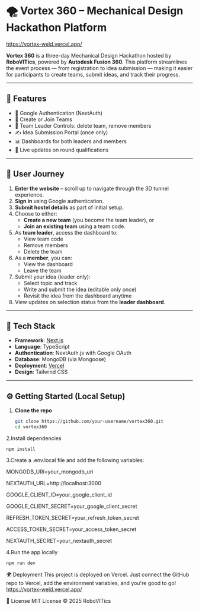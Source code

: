# 🌪️ Vortex 360 – Mechanical Design Hackathon Platform

https://vortex-weld.vercel.app/

**Vortex 360** is a three-day Mechanical Design Hackathon hosted by **RoboVITics**, powered by **Autodesk Fusion 360**. This platform streamlines the event process — from registration to idea submission — making it easier for participants to create teams, submit ideas, and track their progress.

---

## 🚀 Features

- 🔐 Google Authentication (NextAuth)
- 👥 Create or Join Teams
- 👑 Team Leader Controls: delete team, remove members
- ✍️ Idea Submission Portal (once only)
- 📊 Dashboards for both leaders and members
- 🔔 Live updates on round qualifications

---

## 🧭 User Journey

1. **Enter the website** – scroll up to navigate through the 3D tunnel experience.
2. **Sign in** using Google authentication.
3. **Submit hostel details** as part of initial setup.
4. Choose to either:
   - **Create a new team** (you become the team leader), or  
   - **Join an existing team** using a team code.
5. As **team leader**, access the dashboard to:
   - View team code
   - Remove members
   - Delete the team
6. As a **member**, you can:
   - View the dashboard
   - Leave the team
7. Submit your idea (leader only):
   - Select topic and track
   - Write and submit the idea (editable only once)
   - Revisit the idea from the dashboard anytime
8. View updates on selection status from the **leader dashboard**.

---

## 🧰 Tech Stack

- **Framework**: [Next.js](https://nextjs.org/)
- **Language**: TypeScript
- **Authentication**: NextAuth.js with Google OAuth
- **Database**: MongoDB (via Mongoose)
- **Deployment**: [Vercel](https://vercel.com/)
- **Design**: Tailwind CSS

---

## ⚙️ Getting Started (Local Setup)

1. **Clone the repo**
   ```bash
   git clone https://github.com/your-username/vortex360.git
   cd vortex360
2.Install dependencies

    npm install
3.Create a .env.local file and add the following variables:


MONGODB_URI=your_mongodb_uri

NEXTAUTH_URL=http://localhost:3000

GOOGLE_CLIENT_ID=your_google_client_id

GOOGLE_CLIENT_SECRET=your_google_client_secret

REFRESH_TOKEN_SECRET=your_refresh_token_secret

ACCESS_TOKEN_SECRET=your_access_token_secret

NEXTAUTH_SECRET=your_nextauth_secret

4.Run the app locally

    npm run dev
🌍 Deployment
This project is deployed on Vercel. Just connect the GitHub repo to Vercel, add the environment variables, and you're good to go!
https://vortex-weld.vercel.app/


📜 License
MIT License © 2025 RoboVITics


